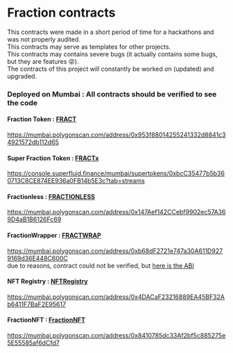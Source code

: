# Fraction contracts

This contracts were made in a short period of time for a hackathons and was not properly audited.  
This contracts may serve as templates for other projects.  
This contracts may contains severe bugs (it actually contains some bugs, but they are features 😝).  
The contracts of this project will constantly be worked on (updated) and upgraded.

### Deployed on Mumbai : All contracts should be verified to see the code

#### Fraction Token : [FRACT](https://mumbai.polygonscan.com/address/0x953f88014255241332d8841c34921572db112d65)

https://mumbai.polygonscan.com/address/0x953f88014255241332d8841c34921572db112d65

#### Super Fraction Token : [FRACTx](https://console.superfluid.finance/mumbai/supertokens/0xbcC35477b5b360713C8CE874EE936a0FB14b5E3c?tab=streams)

https://console.superfluid.finance/mumbai/supertokens/0xbcC35477b5b360713C8CE874EE936a0FB14b5E3c?tab=streams

#### Fractionless : [FRACTIONLESS](https://mumbai.polygonscan.com/address/0x147Aef142CCebf9902ec57A369D4aB1B6126Fc69)

https://mumbai.polygonscan.com/address/0x147Aef142CCebf9902ec57A369D4aB1B6126Fc69

#### FractionWrapper : [FRACTWRAP](https://mumbai.polygonscan.com/address/0xb68dF2721e747a30A611D9279169d36E448C600C)

https://mumbai.polygonscan.com/address/0xb68dF2721e747a30A611D9279169d36E448C600C  
due to reasons, contract could not be verified, but [here is the ABI](https://bafybeigggr4oxyghkgpx5o4gl23rsw4lugqewptuffegvps7uaoh44vqsy.ipfs.infura-ipfs.io/)

#### NFT Registry : [NFTRegistry](https://mumbai.polygonscan.com/address/0x4DACaF23216889EA45BF32Ab6411F7BaF2E95617)

https://mumbai.polygonscan.com/address/0x4DACaF23216889EA45BF32Ab6411F7BaF2E95617

#### FractionNFT : [FractionNFT](https://mumbai.polygonscan.com/address/0x8410785dc33Af2bf5c885275e5E55585af6dCfd7)

https://mumbai.polygonscan.com/address/0x8410785dc33Af2bf5c885275e5E55585af6dCfd7
